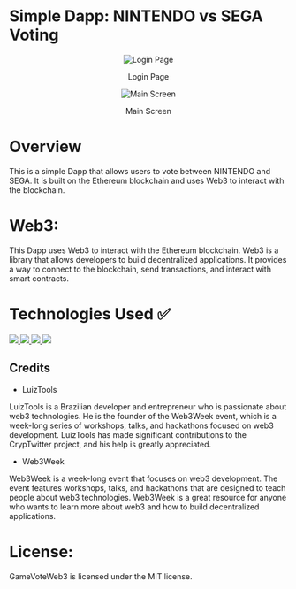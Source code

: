 # Simple Dapp: NINTENDO vs SEGA Voting

<p align="center">
  <img src="https://media.licdn.com/dms/image/D4D22AQH5KSniYvv2XQ/feedshare-shrink_800/0/1691866976720?e=2147483647&v=beta&t=lZFJAMie7RliyvA0MumQs4seNnDSENa6ECTUErPpXb4" alt="Login Page">
<p/>  
<p align="center">Login Page</p>

<p align="center">
<img src="https://github.com/LuizMorato/cryptwitter-web3/assets/109006053/ae6b8ab3-234e-4dcb-a3d9-aa803bb7a937" alt="Main Screen">
</p>
<p align="center">Main Screen</p>


# Overview
This is a simple Dapp that allows users to vote between NINTENDO and SEGA. It is built on the Ethereum blockchain and uses Web3 to interact with the blockchain.

# Web3:

This Dapp uses Web3 to interact with the Ethereum blockchain. Web3 is a library that allows developers to build decentralized applications. It provides a way to connect to the blockchain, send transactions, and interact with smart contracts.

# Technologies Used ✅
<a href="https://skillicons.dev">
    <img src="https://skillicons.dev/icons?i=react" />
    <img src="https://skillicons.dev/icons?i=next" />
    <img src="https://skillicons.dev/icons?i=bootstrap" />
    <img src="https://skillicons.dev/icons?i=solidity" />
</a>

## Credits

- LuizTools

LuizTools is a Brazilian developer and entrepreneur who is passionate about web3 technologies.
He is the founder of the Web3Week event, which is a week-long series of workshops, talks, and hackathons focused on web3 development.
LuizTools has made significant contributions to the CrypTwitter project, and his help is greatly appreciated.

- Web3Week

Web3Week is a week-long event that focuses on web3 development.
The event features workshops, talks, and hackathons that are designed to teach people about web3 technologies.
Web3Week is a great resource for anyone who wants to learn more about web3 and how to build decentralized applications.

# License:

GameVoteWeb3 is licensed under the MIT license.
